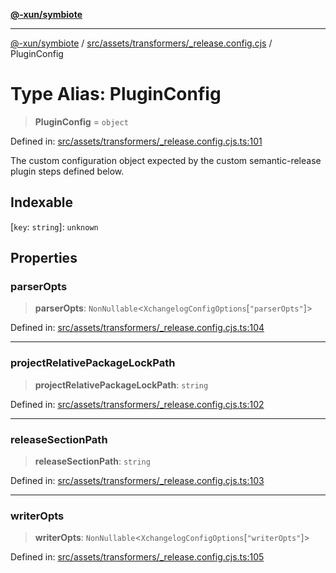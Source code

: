 [**@-xun/symbiote**](../../../../../README.md)

***

[@-xun/symbiote](../../../../../README.md) / [src/assets/transformers/\_release.config.cjs](../README.md) / PluginConfig

# Type Alias: PluginConfig

> **PluginConfig** = `object`

Defined in: [src/assets/transformers/\_release.config.cjs.ts:101](https://github.com/Xunnamius/symbiote/blob/bf93fc6ee8086ef7d92447ad716f3811a334edee/src/assets/transformers/_release.config.cjs.ts#L101)

The custom configuration object expected by the custom semantic-release
plugin steps defined below.

## Indexable

\[`key`: `string`\]: `unknown`

## Properties

### parserOpts

> **parserOpts**: `NonNullable`\<`XchangelogConfigOptions`\[`"parserOpts"`\]\>

Defined in: [src/assets/transformers/\_release.config.cjs.ts:104](https://github.com/Xunnamius/symbiote/blob/bf93fc6ee8086ef7d92447ad716f3811a334edee/src/assets/transformers/_release.config.cjs.ts#L104)

***

### projectRelativePackageLockPath

> **projectRelativePackageLockPath**: `string`

Defined in: [src/assets/transformers/\_release.config.cjs.ts:102](https://github.com/Xunnamius/symbiote/blob/bf93fc6ee8086ef7d92447ad716f3811a334edee/src/assets/transformers/_release.config.cjs.ts#L102)

***

### releaseSectionPath

> **releaseSectionPath**: `string`

Defined in: [src/assets/transformers/\_release.config.cjs.ts:103](https://github.com/Xunnamius/symbiote/blob/bf93fc6ee8086ef7d92447ad716f3811a334edee/src/assets/transformers/_release.config.cjs.ts#L103)

***

### writerOpts

> **writerOpts**: `NonNullable`\<`XchangelogConfigOptions`\[`"writerOpts"`\]\>

Defined in: [src/assets/transformers/\_release.config.cjs.ts:105](https://github.com/Xunnamius/symbiote/blob/bf93fc6ee8086ef7d92447ad716f3811a334edee/src/assets/transformers/_release.config.cjs.ts#L105)
